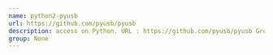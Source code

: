 ```yaml
---
name: python2-pyusb
url: https://github.com/pyusb/pyusb
description: access on Python. URL : https://github.com/pyusb/pyusb Groups : None
group: None
---
```

